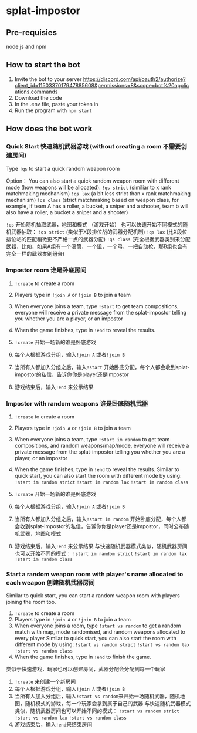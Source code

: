 # splat-impostor

## Pre-requisies
node js and npm

## How to start the bot
1. Invite the bot to your server https://discord.com/api/oauth2/authorize?client_id=1150337017947885608&permissions=8&scope=bot%20applications.commands
2. Download the code
3. In the .env file, paste your token in
4. Run the program with `npm start`

## How does the bot work

### Quick Start 快速随机武器游戏 (without creating a room 不需要创建房间)
Type `!qs` to start a quick random weapon room

Option： You can also start a quick random weapon room with different mode (how weapons will be allocated):
   `!qs strict` (similiar to x rank matchmaking mechanism)
   `!qs lax` (a bit less strict than x rank matchmaking mechanism)
   `!qs class` (strict matchmaking based on weapon class, for example, if team A has a roller, a bucket, a sniper and a shooter, team b will also have a roller, a bucket a sniper and a shooter)


`!qs` 开始随机抽取武器，地图和模式 （游戏开始）
也可以快速开始不同模式的随机武器抽取：
   `!qs strict` (类似于X段排位战的武器分配机制)
   `!qs lax` (比X段位排位站的匹配稍微更不严格一点的武器分配)
   `!qs class` (完全根据武器类别来分配武器，比如，如果A组有一个滚筒，一个狙，一个弓，一把自动枪，那B组也会有完全一样的武器类别组合)


### Impostor room 谁是卧底房间
1. `!create` to create a room
2. Players type in `!join A` or `!join B` to join a team
3. When everyone joins a team, type `!start` to get team compositions, everyone will receive a private message from the splat-impostor telling you whether you are a player, or an impostor
4. When the game finishes, type in `!end` to reveal the results.

1. `!create` 开始一场新的谁是卧底游戏
2. 每个人根据游戏分组，输入`!join A` 或者`!join B`
3. 当所有人都加入分组之后，输入`!start` 开始卧底分配，每个人都会收到splat-impostor的私信，告诉你你是player还是impostor
4. 游戏结束后，输入`!end` 来公示结果

### Impostor with random weapons 谁是卧底随机武器
1. `!create` to create a room
2. Players type in `!join A` or `!join B` to join a team
3. When everyone joins a team, type `!start im random` to get team compositions, and random weapons/map/mode, everyone will receive a private message from the splat-impostor telling you whether you are a player, or an impostor
4. When the game finishes, type in `!end` to reveal the results.
Similar to quick start, you can also start the room with different mode by using:
   `!start im random strict`
   `!start im random lax` 
   `!start im random class` 

1. `!create` 开始一场新的谁是卧底游戏
2. 每个人根据游戏分组，输入`!join A` 或者`!join B`
3. 当所有人都加入分组之后，输入`!start im random` 开始卧底分配，每个人都会收到splat-impostor的私信，告诉你你是player还是impostor，同时公布随机武器，地图和模式
4. 游戏结束后，输入`!end` 来公示结果
与快速随机武器模式类似，随机武器房间也可以开始不同的模式：
   `!start im random strict`
   `!start im random lax`
   `!start im random class`


### Start a random weapon room with player's name allocated to each weapon 创建随机武器房间
Similar to quick start, you can start a random weapon room with players joining the room too.
1. `!create` to create a room
2. Players type in `!join A` or `!join B` to join a team
3. When everyone joins a room, type `!start vs random` to get a random match with map, mode randomised, and random weapons allocated to every player
   Similar to quick start, you can also start the room with different mode by using:
   `!start vs random strict`
   `!start vs random lax`
   `!start vs random class`
4. When the game finishes, type in `!end` to finish the game.

类似于快速游戏，玩家也可以创建房间，武器分配会分配到每一个玩家
1. `!create` 来创建一个新房间
2. 每个人根据游戏分组，输入`!join A` 或者`!join B`
3. 当所有人加入分组后，输入`!start vs random`来开始一场随机武器，随机地图，随机模式的游戏，每一个玩家会拿到属于自己的武器
与快速随机武器模式类似，随机武器房间也可以开始不同的模式：
   `!start vs random strict`
   `!start vs random lax`
   `!start vs random class`
4. 游戏结束后，输入`!end`来结束房间